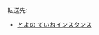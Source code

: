 <div>

転送先:

-   [とよの ていねインスタンス](/%E3%81%A8%E3%82%88%E3%81%AE_%E3%81%A6%E3%81%84%E3%81%AD%E3%82%A4%E3%83%B3%E3%82%B9%E3%82%BF%E3%83%B3%E3%82%B9 "とよの ていねインスタンス")

</div>

<div>

</div>
